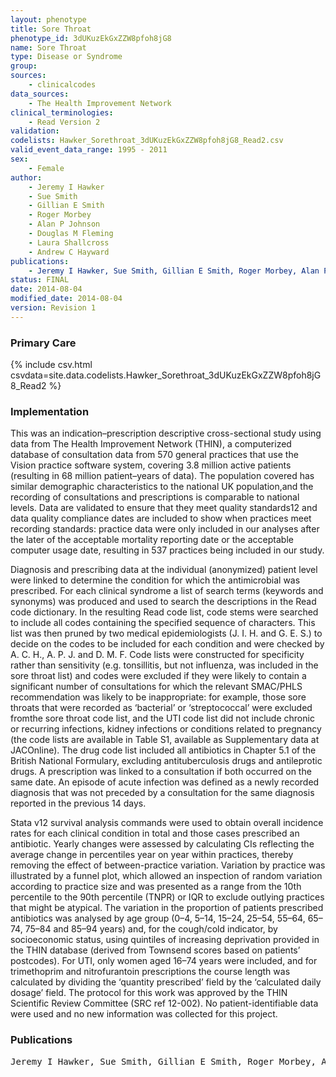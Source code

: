 ```yaml
---
layout: phenotype
title: Sore Throat
phenotype_id: 3dUKuzEkGxZZW8pfoh8jG8
name: Sore Throat
type: Disease or Syndrome
group: 
sources: 
    - clinicalcodes 
data_sources:
    - The Health Improvement Network
clinical_terminologies:
    - Read Version 2
validation:
codelists: Hawker_Sorethroat_3dUKuzEkGxZZW8pfoh8jG8_Read2.csv
valid_event_data_range: 1995 - 2011
sex:
    - Female    
author:
    - Jeremy I Hawker
    - Sue Smith
    - Gillian E Smith
    - Roger Morbey
    - Alan P Johnson
    - Douglas M Fleming
    - Laura Shallcross
    - Andrew C Hayward    
publications:
    - Jeremy I Hawker, Sue Smith, Gillian E Smith, Roger Morbey, Alan P Johnson, Douglas M Fleming, Laura Shallcross, Andrew C Hayward, Trends in antibiotic prescribing in primary care for clinical syndromes subject to national recommendations to reduce antibiotic resistance, UK 1995–2011: analysis of a large database of primary care consultations. J Antimicrob Chemother, 69(3423-3430), 2014.
status: FINAL
date: 2014-08-04
modified_date: 2014-08-04
version: Revision 1
---
```



### Primary Care

{% include csv.html csvdata=site.data.codelists.Hawker_Sorethroat_3dUKuzEkGxZZW8pfoh8jG8_Read2 %}

### Implementation

This was an indication–prescription descriptive cross-sectional study using data from The Health Improvement Network (THIN), a computerized database
of consultation data from 570 general practices that use the Vision practice software system, covering 3.8 million active patients (resulting in
68 million patient–years of data). The population covered has similar demographic characteristics to the national UK population,and the
recording of consultations and prescriptions is comparable to national levels. Data are validated to ensure that they meet quality standards12
and data quality compliance dates are included to show when practices meet recording standards: practice data were only included in our analyses
after the later of the acceptable mortality reporting date or the acceptable computer usage date, resulting in 537 practices being
included in our study.

Diagnosis and prescribing data at the individual (anonymized) patient level were linked to determine the condition for which the antimicrobial
was prescribed. For each clinical syndrome a list of search terms (keywords and synonyms) was produced and used to search the descriptions
in the Read code dictionary. In the resulting Read code list, code stems were searched to include all codes containing the specified sequence of
characters. This list was then pruned by two medical epidemiologists (J. I. H. and G. E. S.) to decide on the codes to be included for each condition
and were checked by A. C. H., A. P. J. and D. M. F. Code lists were constructed for specificity rather than sensitivity (e.g. tonsillitis, but not influenza, was
included in the sore throat list) and codes were excluded if they were likely to contain a significant number of consultations for which the relevant
SMAC/PHLS recommendation was likely to be inappropriate: for example, those sore throats that were recorded as ‘bacterial’ or ‘streptococcal’ were
excluded fromthe sore throat code list, and the UTI code list did not include chronic or recurring infections, kidney infections or conditions related
to pregnancy (the code lists are available in Table S1, available as Supplementary data at JACOnline). The drug code list included all antibiotics
in Chapter 5.1 of the British National Formulary, excluding antituberculosis drugs and antileprotic drugs. A prescription was linked to a consultation if
both occurred on the same date. An episode of acute infection was defined as a newly recorded diagnosis that was not preceded by a consultation for
the same diagnosis reported in the previous 14 days.

Stata v12 survival analysis commands were used to obtain overall incidence rates for each clinical condition in total and those cases prescribed
an antibiotic. Yearly changes were assessed by calculating CIs reflecting the average change in percentiles year on year within practices, thereby
removing the effect of between-practice variation. Variation by practice was illustrated by a funnel plot, which allowed an inspection of random variation according to practice size and was presented as a range from
the 10th percentile to the 90th percentile (TNPR) or IQR to exclude outlying practices that might be atypical. The variation in the proportion of patients
prescribed antibiotics was analysed by age group (0–4, 5–14, 15–24, 25–54, 55–64, 65–74, 75–84 and 85–94 years) and, for the cough/cold indicator, by socioeconomic status, using quintiles of increasing
deprivation provided in the THIN database (derived from Townsend scores based on patients’ postcodes). For UTI, only women aged 16–74 years were included, and for trimethoprim and nitrofurantoin
prescriptions the course length was calculated by dividing the ‘quantity prescribed’ field by the ‘calculated daily dosage’ field. The protocol for this work was approved by the THIN Scientific Review
Committee (SRC ref 12-002). No patient-identifiable data were used and no new information was collected for this project.

### Publications

<pre>
Jeremy I Hawker, Sue Smith, Gillian E Smith, Roger Morbey, Alan P Johnson, Douglas M Fleming, Laura Shallcross, Andrew C Hayward, Trends in antibiotic prescribing in primary care for clinical syndromes subject to national recommendations to reduce antibiotic resistance, UK 1995–2011: analysis of a large database of primary care consultations. J Antimicrob Chemother, 69(3423-3430), 2014.
</pre>